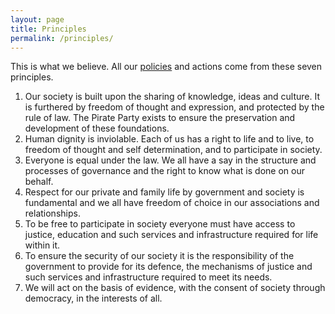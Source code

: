 ```yaml
---
layout: page
title: Principles
permalink: /principles/
---
```

This is what we believe. All our [policies](/policies/) and actions come from these seven principles.

1. Our society is built upon the sharing of knowledge, ideas and culture. It is furthered by freedom of thought and expression, and protected by the rule of law. The Pirate Party exists to ensure the preservation and development of these foundations.
1. Human dignity is inviolable. Each of us has a right to life and to live, to freedom of thought and self determination, and to participate in society.
1. Everyone is equal under the law. We all have a say in the structure and processes of governance and the right to know what is done on our behalf.
1. Respect for our private and family life by government and society is fundamental and we all have freedom of choice in our associations and relationships.
1. To be free to participate in society everyone must have access to justice, education and such services and infrastructure required for life within it.
1. To ensure the security of our society it is the responsibility of the government to provide for its defence, the mechanisms of justice and such services and infrastructure required to meet its needs.
1. We will act on the basis of evidence, with the consent of society through democracy, in the interests of all.
